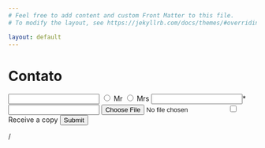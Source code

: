 ```yaml
---
# Feel free to add content and custom Front Matter to this file.
# To modify the layout, see https://jekyllrb.com/docs/themes/#overriding-theme-defaults

layout: default
---
```


# Contato

<form action="/contact" id="contact-form" enctype="multipart/form-data">
 	 <input type="text" name="subject"/>
 	 <textearea name="content"></textearea>
 	 <input type="radio" name="civility" value="Mr"/> Mr
 	 <input type="radio" name="civility" value="Mrs"/> Mrs
 	 <input type="text" name="name"/>*
 	 <input type="email" name="email"/>
 	 <input type="file" name="attachment"/>
 	 <input type="checkbox" name="cc"/> Receive a copy
 	 <input type="submit"/>
  </form> 
 /
